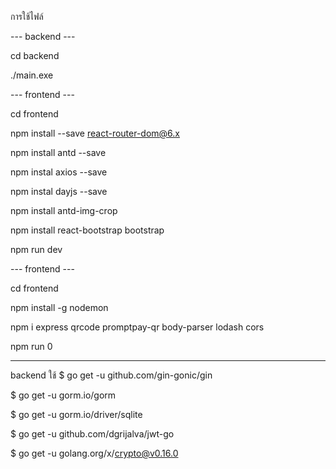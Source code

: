 การใช้ไฟล์

--- backend ---

cd backend

./main.exe


--- frontend ---

cd frontend

npm install --save react-router-dom@6.x

npm install antd --save

npm instal axios --save

npm instal dayjs --save

npm install antd-img-crop

npm install react-bootstrap bootstrap

npm run dev

--- frontend ---

cd frontend

npm install -g nodemon

npm i express qrcode promptpay-qr body-parser lodash cors

npm run 0 

--------------------------------------------------------------------------------------------------------
backend ใช้
$ go get -u github.com/gin-gonic/gin

$ go get -u gorm.io/gorm

$ go get -u gorm.io/driver/sqlite

$ go get -u github.com/dgrijalva/jwt-go

$ go get -u golang.org/x/crypto@v0.16.0
